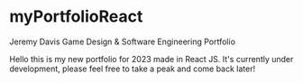 # myPortfolioReact
Jeremy Davis Game Design &amp; Software Engineering Portfolio

Hello this is my new portfolio for 2023 made in React JS.
It's currently under development, please feel free to take a peak and come back later!
